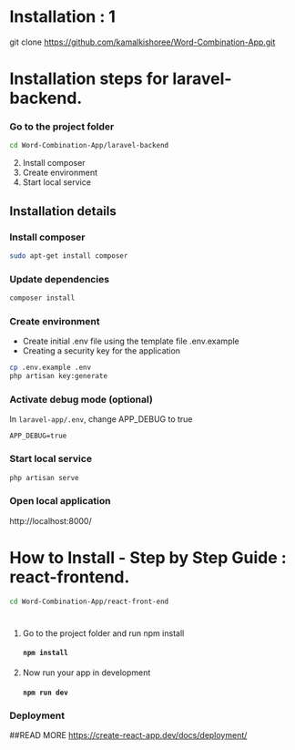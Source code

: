 
  # Installation : 1
 git clone https://github.com/kamalkishoree/Word-Combination-App.git

# Installation steps for laravel-backend.

### Go to the project folder

```bash
cd Word-Combination-App/laravel-backend
```

2. Install composer
3. Create environment
4. Start local service


## Installation details


### Install composer

```bash
sudo apt-get install composer
```





### Update dependencies

```bash
composer install
```

### Create environment

* Create initial .env file using the template file .env.example
* Creating a security key for the application

```bash
cp .env.example .env
php artisan key:generate
```

### Activate debug mode (optional)

In `laravel-app/.env`, change APP_DEBUG to true

```
APP_DEBUG=true
```

### Start local service

```bash
php artisan serve
```

### Open local application

http://localhost:8000/

#  How to Install - Step by Step Guide : react-frontend.
```bash
cd Word-Combination-App/react-front-end
```

#

1. Go to the project folder and run npm install
   #### `npm install`

2. Now run your app in development
   #### `npm run dev`

### Deployment
##READ MORE
https://create-react-app.dev/docs/deployment/

